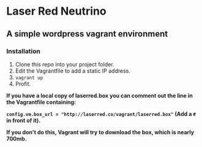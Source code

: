 # Laser Red Neutrino
## A simple wordpress vagrant environment

### Installation
1. Clone this repo into your project folder.
2. Edit the Vagrantfile to add a static IP address.
3. `vagrant up`
4. Profit.

**If you have a local copy of laserred.box you can comment out the line in the Vagrantfile containing:** 

**`config.vm.box_url = "http://laserred.co/vagrant/laserred.box"` (Add a `#` in front of it).** 

**If you don't do this, Vagrant will try to download the box, which is nearly 700mb.**